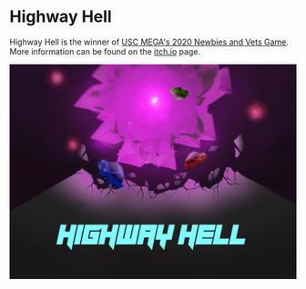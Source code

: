 # Highway Hell
Highway Hell is the winner of [USC MEGA's 2020 Newbies and Vets Game](https://itch.io/jam/newbies-and-vets-game-jam).
More information can be found on the [itch.io](https://david-zheng.itch.io/highway-hell) page.

![Image of Highway Hell](media/backgroundScreen_title.JPG)